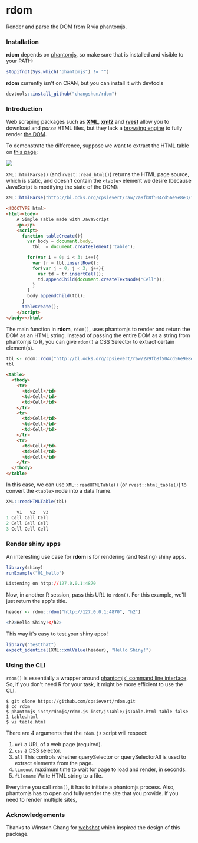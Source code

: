 rdom
=====

Render and parse the DOM from R via phantomjs.

### Installation

**rdom** depends on [phantomjs](http://phantomjs.org/), so make sure that is installed and visible to your PATH:

```r
stopifnot(Sys.which("phantomjs") != "")
```

**rdom** currently isn't on CRAN, but you can install it with devtools

```r
devtools::install_github("changshun/rdom")
```

### Introduction

Web scraping packages such as [__XML__](http://cran.r-project.org/web/packages/XML/index.html), [__xml2__](http://cran.r-project.org/web/packages/xml2/index.html) and [__rvest__](http://cran.r-project.org/web/packages/rvest/) allow you to download and _parse_ HTML files, but they lack a [browsing engine](https://en.wikipedia.org/wiki/Web_browser_engine) to fully render [the DOM](https://en.wikipedia.org/wiki/Document_Object_Model). 

To demonstrate the difference, suppose we want to extract the HTML table on [this page](http://bl.ocks.org/cpsievert/raw/2a9fb8f504cd56e9e8e3/):

<a href="http://imgur.com/bsLODlC"><img src="http://i.imgur.com/bsLODlC.png" /></a>

`XML::htmlParse()` (and `rvest::read_html()`) returns the HTML page source, which is static, and doesn't contain the `<table>` element we desire (because JavaScript is modifying the state of the DOM):

```r
XML::htmlParse("http://bl.ocks.org/cpsievert/raw/2a9fb8f504cd56e9e8e3/")
```

```html
<!DOCTYPE html>
<html><body>
    A Simple Table made with JavaScript
    <p></p>
    <script>
      function tableCreate(){
        var body = document.body,
          tbl  = document.createElement('table');

        for(var i = 0; i < 3; i++){
          var tr = tbl.insertRow();
          for(var j = 0; j < 3; j++){
            var td = tr.insertCell();
            td.appendChild(document.createTextNode("Cell"));
          }
        }
        body.appendChild(tbl);
      }
      tableCreate();
    </script>
</body></html>
```

The main function in __rdom__, `rdom()`, uses phantomjs to render and return the DOM as an HTML string. Instead of passing the entire DOM as a string from phantomjs to R, you can give `rdom()` a CSS Selector to extract certain element(s).

```r
tbl <- rdom::rdom("http://bl.ocks.org/cpsievert/raw/2a9fb8f504cd56e9e8e3/", css = "table")
tbl
```

```html
<table>
  <tbody>
    <tr>
      <td>Cell</td>
      <td>Cell</td>
      <td>Cell</td>
    </tr>
    <tr>
      <td>Cell</td>
      <td>Cell</td>
      <td>Cell</td>
    </tr>
    <tr>
      <td>Cell</td>
      <td>Cell</td>
      <td>Cell</td>
    </tr>
  </tbody>
</table> 
```

In this case, we can use `XML::readHTMLTable()` (or `rvest::html_table()`) to convert the `<table>` node into a data frame.

```r
XML::readHTMLTable(tbl)
```

```r
    V1   V2   V3
1 Cell Cell Cell
2 Cell Cell Cell
3 Cell Cell Cell
```

### Render shiny apps

An interesting use case for __rdom__ is for rendering (and testing) shiny apps.

```r
library(shiny)
runExample("01_hello")
```

```r
Listening on http://127.0.0.1:4870
```

Now, in another R session, pass this URL to `rdom()`. For this example, we'll just return the app's title.

```r
header <- rdom::rdom("http://127.0.0.1:4870", "h2")
```

```r
<h2>Hello Shiny!</h2>
```

This way it's easy to test your shiny apps!

```r
library("testthat")
expect_identical(XML::xmlValue(header), "Hello Shiny!")
```


### Using the CLI

`rdom()` is essentially a wrapper around [phantomjs' command line interface](http://phantomjs.org/api/command-line.html). So, if you don't need R for your task, it might be more efficient to use the CLI. 

```
$ git clone https://github.com/cpsievert/rdom.git
$ cd rdom
$ phantomjs inst/rdomjs/rdom.js inst/jsTable/jsTable.html table false 1 table.html
$ vi table.html
```

There are 4 arguments that the `rdom.js` script will respect:

1. `url` a URL of a web page (required).
2. `css` a CSS selector.
3. `all` This controls whether querySelector or querySelectorAll is used to extract elements from the page.
4. `timeout` maximum time to wait for page to load and render, in seconds.
5. `filename` Write HTML string to a file.


Everytime you call `rdom()`, it has to initiate a phantomjs process. Also, phantomjs has to open and fully render the site that you provide. If you need to render multiple sites, 


### Acknowledgements

Thanks to Winston Chang for [webshot](https://github.com/wch/webshot) which inspired the design of this package.
